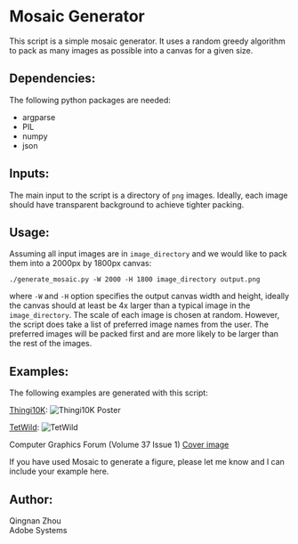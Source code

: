 Mosaic Generator
================

This script is a simple mosaic generator.  It uses a random greedy algorithm to
pack as many images as possible into a canvas for a given size.

Dependencies:
-------------

The following python packages are needed:

* argparse
* PIL
* numpy
* json

Inputs:
-------

The main input to the script is a directory of `png` images.  Ideally, each
image should have transparent background to achieve tighter packing.

Usage:
------

Assuming all input images are in `image_directory` and we would like to pack
them into a 2000px by 1800px canvas:

    ./generate_mosaic.py -W 2000 -H 1800 image_directory output.png

where `-W` and `-H` option specifies the output canvas width and height, ideally
the canvas should at least be 4x larger than a typical image in the
`image_directory`.  The scale of each image is chosen at random.  However, the
script does take a list of preferred image names from the user.  The preferred
images will be packed first and are more likely to be larger than the rest of
the images.

Examples:
---------

The following examples are generated with this script:

[Thingi10K](https://ten-thousand-models.appspot.com):
![Thingi10K Poster](https://user-images.githubusercontent.com/3606672/65047743-fa269180-d930-11e9-8013-134764b150c1.png)

[TetWild](https://github.com/Yixin-Hu/TetWild):
![TetWild](https://user-images.githubusercontent.com/3606672/65047949-55f11a80-d931-11e9-809a-298af17c66ba.png)

Computer Graphics Forum (Volume 37 Issue 1) [Cover image](https://onlinelibrary.wiley.com/doi/10.1111/cgf.13328)

If you have used Mosaic to generate a figure, please let me know and I can include your example here.

Author:
-------

Qingnan Zhou<br>
Adobe Systems
